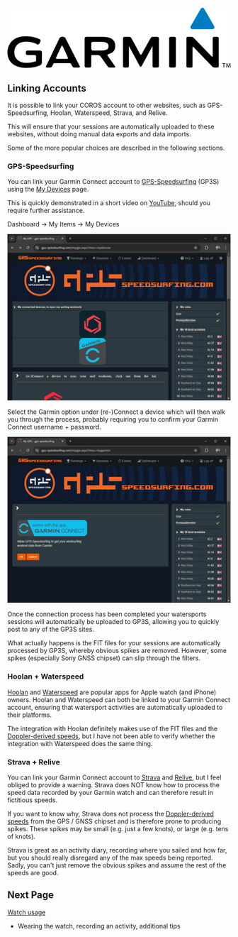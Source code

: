 ![GP3S Logo](../img/Garmin_logo_2006.png)



## Linking Accounts

It is possible to link your COROS account to other websites, such as GPS-Speedsurfing, Hoolan, Waterspeed, Strava, and Relive.

This will ensure that your sessions are automatically uploaded to these websites, without doing manual data exports and data imports.

Some of the more popular choices are described in the following sections.



### GPS-Speedsurfing

You can link your Garmin Connect account to [GPS-Speedsurfing](https://www.gps-speedsurfing.com/) (GP3S) using the [My Devices](https://www.gps-speedsurfing.com/mygps.aspx?mnu=mydevices) page.

This is quickly demonstrated in a short video on [YouTube](https://www.youtube.com/watch?v=a6jI8dON5OI), should you require further assistance.

Dashboard -> My Items -> My Devices

![gp3s-devices](img/gp3s-devices.png)

Select the Garmin option under (re-)Connect a device which will then walk you through the process, probably requiring you to confirm your Garmin Connect username + password.

![gp3s-coros](img/gp3s-garmin.png)

Once the connection process has been completed your watersports sessions will automatically be uploaded to GP3S, allowing you to quickly post to any of the GP3S sites.

What actually happens is the FIT files for your sessions are automatically processed by GP3S, whereby obvious spikes are removed. However, some spikes (especially Sony GNSS chipset) can slip through the filters.



### Hoolan + Waterspeed

[Hoolan](https://www.hoolan.app/) and [Waterspeed](https://waterspeedapp.com/) are popular apps for Apple watch (and iPhone) owners. Hoolan and Waterspeed can both be linked to your Garmin Connect account, ensuring that watersport activities are automatically uploaded to their platforms.

The integration with Hoolan definitely makes use of the FIT files and the [Doppler-derived speeds](https://medium.com/@mikeg888/the-importance-of-doppler-b886b14bb65d), but I have not been able to verify whether the integration with Waterspeed does the same thing.



### Strava + Relive

You can link your Garmin Connect account to [Strava](https://www.strava.com/) and [Relive](https://www.relive.cc/), but I feel obliged to provide a warning. Strava does NOT know how to process the speed data recorded by your Garmin watch and can therefore result in fictitious speeds.

If you want to know why, Strava does not process the [Doppler-derived speeds](https://medium.com/@mikeg888/the-importance-of-doppler-b886b14bb65d) from the GPS / GNSS chipset and is therefore prone to producing spikes. These spikes may be small (e.g. just a few knots), or large (e.g. tens of knots).

Strava is great as an activity diary, recording where you sailed and how far, but you should really disregard any of the max speeds being reported. Sadly, you can't just remove the obvious spikes and assume the rest of the speeds are good.



## Next Page

[Watch usage](../usage/README.md)

- Wearing the watch, recording an activity, additional tips
